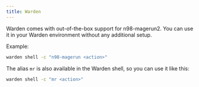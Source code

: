 ```yaml
---
title: Warden
---
```


Warden comes with out-of-the-box support for n98-magerun2. You can use it in your Warden environment without any additional setup.

Example:

```bash
warden shell -c "n98-magerun <action>"
```

The alias `mr` is also available in the Warden shell, so you can use it like this:

```bash
warden shell -c "mr <action>"
```
